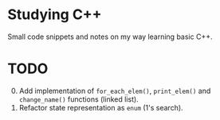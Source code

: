 # Studying C++

Small code snippets and notes on my way learning basic C++.

# TODO
0. Add implementation of `for_each_elem()`, `print_elem()` and `change_name()`
   functions (linked list).
1. Refactor state representation as `enum` (1's search).
